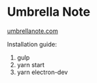 # Umbrella Note

[umbrellanote.com](https://umbrellanote.com)

Installation guide:
1. gulp
2. yarn start
3. yarn electron-dev
